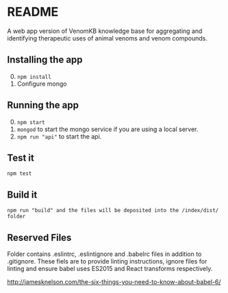 # README
A web app version of VenomKB knowledge base for aggregating and identifying therapeutic uses of animal venoms and venom compounds.

## Installing the app

0. ```npm install```
0. Configure mongo


## Running the app

0. ```npm start```
0. ```mongod``` to start the mongo service if you are using a local server.
0. ```npm run "api"``` to start the api.

## Test it
```
npm test
```

## Build it
```
npm run "build" and the files will be deposited into the /index/dist/ folder
```

## Reserved Files

Folder contains .eslintrc, .eslintignore and .babelrc files in addition to .gitignore. These fiels are to provide linting instructions, ignore files for linting and ensure babel uses ES2015 and React transforms respectively. 

http://jamesknelson.com/the-six-things-you-need-to-know-about-babel-6/